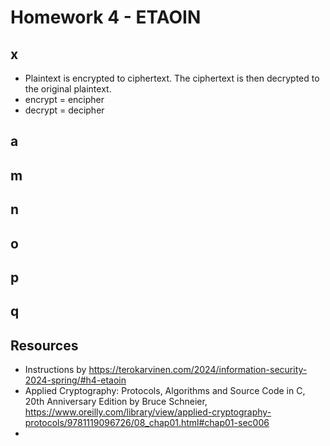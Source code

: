 # Homework 4 - ETAOIN

## x

- Plaintext is encrypted to ciphertext. The ciphertext is then decrypted to the original plaintext.
- encrypt = encipher
- decrypt = decipher

## a

## m

## n

## o

## p

## q

## Resources
- Instructions by https://terokarvinen.com/2024/information-security-2024-spring/#h4-etaoin
- Applied Cryptography: Protocols, Algorithms and Source Code in C, 20th Anniversary Edition by Bruce Schneier, https://www.oreilly.com/library/view/applied-cryptography-protocols/9781119096726/08_chap01.html#chap01-sec006
- 
